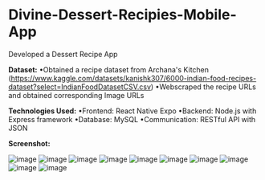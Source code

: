 # Divine-Dessert-Recipies-Mobile-App
Developed a Dessert Recipe App 

**Dataset:**
•Obtained a recipe dataset from Archana's Kitchen (https://www.kaggle.com/datasets/kanishk307/6000-indian-food-recipes-dataset?select=IndianFoodDatasetCSV.csv)
•Webscraped the recipe URLs and obtained corresponding Image URLs 

**Technologies Used:**
•Frontend: React Native Expo
•Backend: Node.js with Express framework
•Database: MySQL
•Communication: RESTful API with JSON

**Screenshot:**

![image](https://github.com/Dhanya1202/Divine-Dessert-Recipies-Mobile-App/assets/95705962/9e91b866-29d8-4ed4-a995-176ecfe03fd8) 
![image](https://github.com/Dhanya1202/Divine-Dessert-Recipies-Mobile-App/assets/95705962/d12a8cd4-7917-4432-b328-ec106708ddc5)
![image](https://github.com/Dhanya1202/Divine-Dessert-Recipies-Mobile-App/assets/95705962/306e33d7-1b11-491c-b03e-166b96b1deac)
![image](https://github.com/Dhanya1202/Divine-Dessert-Recipies-Mobile-App/assets/95705962/3ab2f97f-a649-4afd-8ed9-04c255ef9795)
![image](https://github.com/Dhanya1202/Divine-Dessert-Recipies-Mobile-App/assets/95705962/2ba31bee-6330-4ab7-9dc2-66d0751b23d8)
![image](https://github.com/Dhanya1202/Divine-Dessert-Recipies-Mobile-App/assets/95705962/ec7a1f80-7b8d-47d8-b044-98967cbb09a3)
![image](https://github.com/Dhanya1202/Divine-Dessert-Recipies-Mobile-App/assets/95705962/a82658cd-ed94-45ee-8f5d-c0f70c5b0f95)
![image](https://github.com/Dhanya1202/Divine-Dessert-Recipies-Mobile-App/assets/95705962/e948715f-b1cd-4786-9fc0-246dfed3f62e)
![image](https://github.com/Dhanya1202/Divine-Dessert-Recipies-Mobile-App/assets/95705962/ec8e6ecc-f296-4c21-bf3d-9bfa0fadc1e4)
![image](https://github.com/Dhanya1202/Divine-Dessert-Recipies-Mobile-App/assets/95705962/ed4cea67-c34f-4b51-b16b-7e4bc93583a8)
